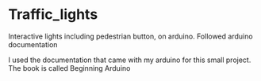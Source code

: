 # Traffic_lights
Interactive lights including pedestrian button, on arduino. Followed arduino documentation

I used the documentation that came with my arduino for this small project. The book is called Beginning Arduino
